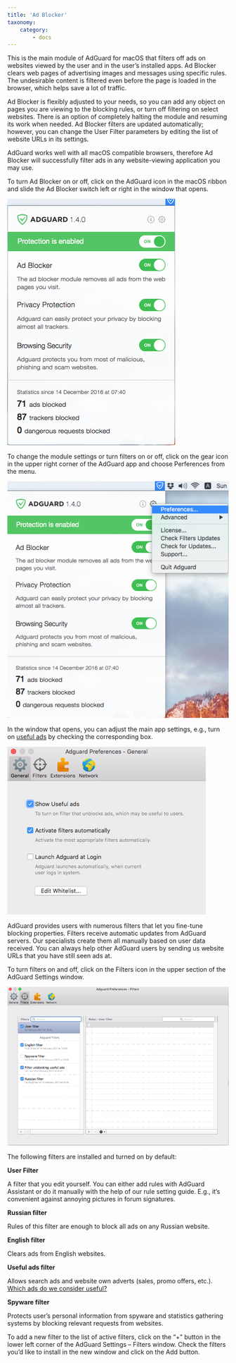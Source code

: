 ```yaml
---
title: 'Ad Blocker'
taxonomy:
    category:
        - docs
---
```


This is the main module of AdGuard for macOS that filters off ads on websites viewed by the user and in the user’s installed apps. Ad Blocker clears web pages of advertising images and messages using specific rules. The undesirable content is filtered even before the page is loaded in the browser, which helps save a lot of traffic.

Ad Blocker is flexibly adjusted to your needs, so you can add any object on pages you are viewing to the blocking rules, or turn off filtering on select websites. There is an option of completely halting the module and resuming its work when needed. Ad Blocker filters are updated automatically; however, you can change the User Filter parameters by editing the list of website URLs in its settings.

AdGuard works well with all macOS compatible browsers, therefore Ad Blocker will successfully filter ads in any website-viewing application you may use.

To turn Ad Blocker on or off, click on the AdGuard icon in the macOS ribbon and slide the Ad Blocker switch left or right in the window that opens.

![](Screenshot%202017-02-12%2019.41.01.png)

To change the module settings or turn filters on or off, click on the gear icon in the upper right corner of the AdGuard app and choose Perferences from the menu.

![](Screenshot%202017-02-12%2019.43.16.png)


In the window that opens, you can adjust the main app settings, e.g., turn on [useful ads](https://adguard.com/en/whitelist.html) by checking the corresponding box.

![](Screenshot%202017-02-12%2019.54.53.png)

AdGuard provides users with numerous filters that let you fine-tune blocking properties. Filters receive automatic updates from AdGuard servers. Our specialists create them all manually based on user data received. You can always help other AdGuard users by sending us website URLs that you have still seen ads at.

To turn filters on and off, click on the Filters icon in the upper section of the AdGuard Settings window.

![](Screenshot%202017-02-12%2019.59.15.png)

The following filters are installed and turned on by default:

**User Filter**

A filter that you edit yourself. You can either add rules with AdGuard Assistant or do it manually with the help of our rule setting guide. E.g., it’s convenient against annoying pictures in forum signatures.

**Russian filter**

Rules of this filter are enough to block all ads on any Russian website.

**English filter**

Clears ads from English websites.

**Useful ads filter**

Allows search ads and website own adverts (sales, promo offers, etc.). [Which ads do we consider useful?](https://adguard.com/en/whitelist.html)

**Spyware filter**

Protects user’s personal information from spyware and statistics gathering systems by blocking relevant requests from websites.

To add a new filter to the list of active filters, click on the “+” button in the lower left corner of the AdGuard Settings – Filters window. Check the filters you’d like to install in the new window and click on the Add button.
